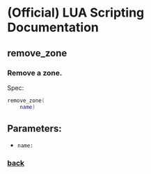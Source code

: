 
# (Official) LUA Scripting Documentation

## remove_zone

### Remove a zone.

Spec:
```lua
remove_zone(
	name)
```
## Parameters:
- `name:` 

### [back](../zones)
